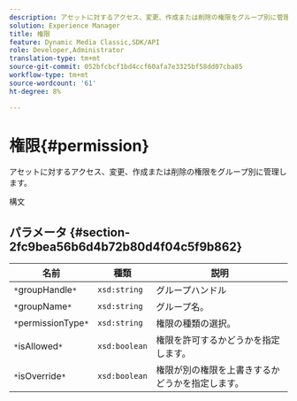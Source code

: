 ```yaml
---
description: アセットに対するアクセス、変更、作成または削除の権限をグループ別に管理します。
solution: Experience Manager
title: 権限
feature: Dynamic Media Classic,SDK/API
role: Developer,Administrator
translation-type: tm+mt
source-git-commit: 052bfcbcf1bd4ccf60afa7e3325bf58dd07cba85
workflow-type: tm+mt
source-wordcount: '61'
ht-degree: 8%

---
```



# 権限{#permission}

アセットに対するアクセス、変更、作成または削除の権限をグループ別に管理します。

構文

## パラメータ {#section-2fc9bea56b6d4b72b80d4f04c5f9b862}

| 名前 | 種類 | 説明 |
|---|---|---|
| `*`groupHandle`*` | `xsd:string` | グループハンドル |
| `*`groupName`*` | `xsd:string` | グループ名。 |
| `*`permissionType`*` | `xsd:string` | 権限の種類の選択。 |
| `*`isAllowed`*` | `xsd:boolean` | 権限を許可するかどうかを指定します。 |
| `*`isOverride`*` | `xsd:boolean` | 権限が別の権限を上書きするかどうかを指定します。 |


